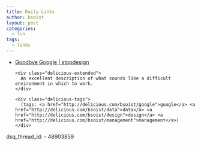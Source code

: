 ```yaml
---
title: Daily Links
author: bsoist
layout: post
categories:
  - fun
tags:
  - links
---
```

<ul class="delicious">
  <li>
    <div class="delicious-link">
      <a href="http://stopdesign.com/archive/2009/03/20/goodbye-google.html">Goodbye Google | stopdesign</a>
    </div>
    
    <div class="delicious-extended">
      An excellent description of what sounds like a difficult environment in which to work.
    </div>
    
    <div class="delicious-tags">
      (tags: <a href="http://delicious.com/bsoist/google">google</a> <a href="http://delicious.com/bsoist/data">data</a> <a href="http://delicious.com/bsoist/design">design</a> <a href="http://delicious.com/bsoist/management">management</a>)
    </div>
  </li>
</ul>
dsq_thread_id:
  - 48903859
